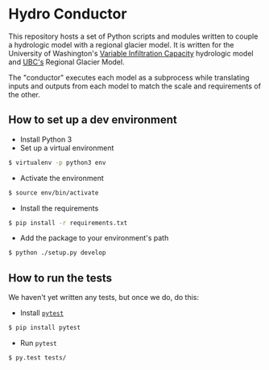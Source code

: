 # Hydro Conductor

This repository hosts a set of Python scripts and modules written to couple a hydrologic model with a regional glacier model. It is written for the University of Washington's [Variable Infiltration Capacity](https://github.com/UW-Hydro/VIC) hydrologic model and [UBC's](http://www.eos.ubc.ca/research/glaciology/index.html) Regional Glacier Model.

The "conductor" executes each model as a subprocess while translating inputs and outputs from each model to match the scale and requirements of the other.

## How to set up a dev environment

* Install Python 3
* Set up a virtual environment

```bash
$ virtualenv -p python3 env
```

* Activate the environment

```bash
$ source env/bin/activate
```

* Install the requirements

```bash
$ pip install -r requirements.txt
```

* Add the package to your environment's path

```bash
$ python ./setup.py develop
```

## How to run the tests

We haven't yet written any tests, but once we do, do this:

* Install [`pytest`](http://pytest.org/latest/)

```bash
$ pip install pytest
```

* Run `pytest`

```bash
$ py.test tests/
```
